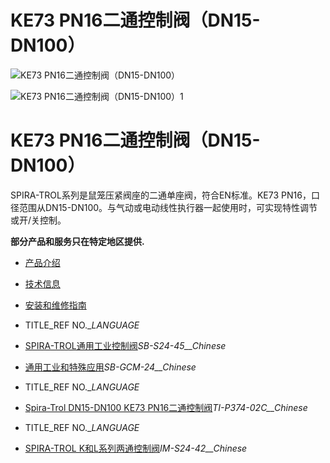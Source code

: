 

# KE73 PN16二通控制阀（DN15-DN100）

![KE73 PN16二通控制阀（DN15-DN100）](/d/file/control-valves/515b040b262a5aaf7c761f7d42417d11.jpg)

![KE73 PN16二通控制阀（DN15-DN100）1](/d/file/control-valves/515b040b262a5aaf7c761f7d42417d11.jpg)

# KE73 PN16二通控制阀（DN15-DN100）

SPIRA-TROL系列是鼠笼压紧阀座的二通单座阀，符合EN标准。KE73 PN16，口径范围从DN15-DN100。与气动或电动线性执行器一起使用时，可实现特性调节或开/关控制。

**部分产品和服务只在特定地区提供.**

-   [产品介绍](javascript:navactive(1);)
-   [技术信息](javascript:navactive(2);)
-   [安装和维修指南](javascript:navactive(3);)

-   TITLE_REF NO.__LANGUAGE_
-   [SPIRA-TROL通用工业控制阀](/d/pdf/SB-S24-45-SPIRA-TROL通用工业控制阀.pdf)_SB-S24-45__Chinese_
-   [通用工业和特殊应用](/d/pdf/SB-GCM-24-控制阀-通用-通用工业和特殊应用.pdf)_SB-GCM-24__Chinese_

-   TITLE_REF NO.__LANGUAGE_
-   [Spira-Trol DN15-DN100 KE73 PN16二通控制阀](/d/pdf/TI-P374-02C-Spira-Trol%20DN15-DN100%20KE73%20PN16二通控制阀.pdf)_TI-P374-02C__Chinese_

-   TITLE_REF NO.__LANGUAGE_
-   [SPIRA-TROL K和L系列两通控制阀](/d/pdf/IM-S24-42-SPIRA-TROL%20K和L系列两通控制阀.pdf)_IM-S24-42__Chinese_

